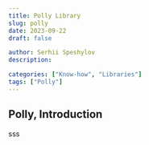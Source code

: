 ```yaml
---
title: Polly Library
slug: polly
date: 2023-09-22
draft: false

author: Serhii Speshylov
description: 

categories: ["Know-how", "Libraries"]
tags: ["Polly"]
---
```


## Polly, Introduction

sss
